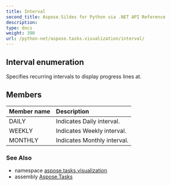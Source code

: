 ```yaml
---
title: Interval
second_title: Aspose.Sildes for Python via .NET API Reference
description: 
type: docs
weight: 390
url: /python-net/aspose.tasks.visualization/interval/
---
```


## Interval enumeration

Specifies recurring intervals to display progress lines at.

## Members
| Member name | Description |
| :- | :- |
|DAILY|Indicates Daily interval.|
|WEEKLY|Indicates Weekly interval.|
|MONTHLY|Indicates Monthly interval.|

### See Also

* namespace [aspose.tasks.visualization](/python-net/aspose.tasks.visualization/)
* assembly [Aspose.Tasks](/tasks/python-net/)

